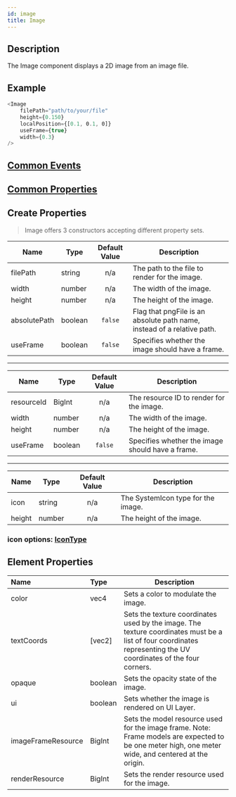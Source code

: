 ```yaml
---
id: image
title: Image
---
```

## Description
The Image component displays a 2D image from an image file.

## Example

```javascript
<Image
    filePath="path/to/your/file" 
    height={0.150} 
    localPosition={[0.1, 0.1, 0]} 
    useFrame={true}
    width={0.3}
/>
```

## [Common Events](../types/Events.md)

## [Common Properties](../types/Properties.md)

## Create Properties

> Image offers 3 constructors accepting different property sets.

| Name         | Type    | Default Value | Description                                                             |
| ------------ | ------- | :-----------: | ----------------------------------------------------------------------- |
| filePath     | string  |      n/a      | The path to the file to render for the image.                           |
| width        | number  |      n/a      | The width of the image.                                                 |
| height       | number  |      n/a      | The height of the image.                                                |
| absolutePath | boolean |    `false`    | Flag that pngFile is an absolute path name, instead of a relative path. |
| useFrame     | boolean |    `false`    | Specifies whether the image should have a frame.                        |

---

| Name       | Type    | Default Value | Description                                      |
| ---------- | ------- | :-----------: | ------------------------------------------------ |
| resourceId | BigInt  |      n/a      | The resource ID to render for the image.         |
| width      | number  |      n/a      | The width of the image.                          |
| height     | number  |      n/a      | The height of the image.                         |
| useFrame   | boolean |    `false`    | Specifies whether the image should have a frame. |

---

| Name   | Type   | Default Value | Description                        |
| ------ | ------ | :-----------: | ---------------------------------- |
| icon   | string |      n/a      | The SystemIcon type for the image. |
| height | number |      n/a      | The height of the image.           |

### icon options: [IconType](../types/IconType.md)

## Element Properties

| Name               | Type    | Description                              |
| :----------------- | :------ | ---------------------------------------- |
| color              | vec4    | Sets a color to modulate the image. |
| textCoords         | [vec2]  | Sets the texture coordinates used by the image. The texture coordinates must be a list of four coordinates representing the UV coordinates of the four corners. |
| opaque             | boolean | Sets the opacity state of the image. |
| ui                 | boolean | Sets whether the image is rendered on UI Layer. |
| imageFrameResource | BigInt  | Sets the model resource used for the image frame. Note: Frame models are expected to be one meter high,  one meter wide, and centered at the origin. |
| renderResource     | BigInt  | Sets the render resource used for the image. |
